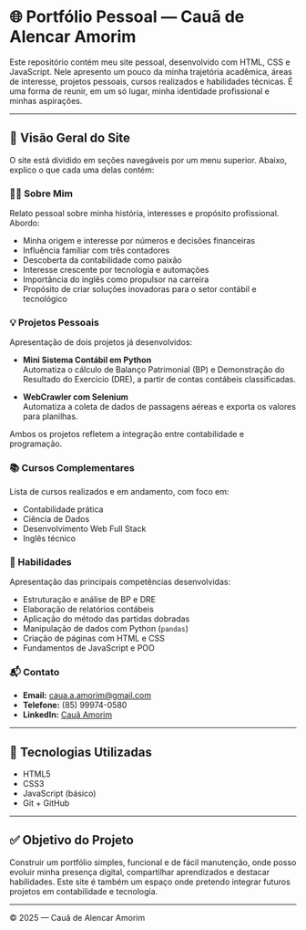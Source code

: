 # 🌐 Portfólio Pessoal — Cauã de Alencar Amorim

Este repositório contém meu site pessoal, desenvolvido com HTML, CSS e JavaScript. Nele apresento um pouco da minha trajetória acadêmica, áreas de interesse, projetos pessoais, cursos realizados e habilidades técnicas. É uma forma de reunir, em um só lugar, minha identidade profissional e minhas aspirações.

---

## 📌 Visão Geral do Site

O site está dividido em seções navegáveis por um menu superior. Abaixo, explico o que cada uma delas contém:

### 🧑‍💼 Sobre Mim

Relato pessoal sobre minha história, interesses e propósito profissional. Abordo:
- Minha origem e interesse por números e decisões financeiras
- Influência familiar com três contadores
- Descoberta da contabilidade como paixão
- Interesse crescente por tecnologia e automações
- Importância do inglês como propulsor na carreira
- Propósito de criar soluções inovadoras para o setor contábil e tecnológico

### 💡 Projetos Pessoais

Apresentação de dois projetos já desenvolvidos:

- **Mini Sistema Contábil em Python**  
  Automatiza o cálculo de Balanço Patrimonial (BP) e Demonstração do Resultado do Exercício (DRE), a partir de contas contábeis classificadas.  

- **WebCrawler com Selenium**  
  Automatiza a coleta de dados de passagens aéreas e exporta os valores para planilhas.

Ambos os projetos refletem a integração entre contabilidade e programação.

### 📚 Cursos Complementares

Lista de cursos realizados e em andamento, com foco em:
- Contabilidade prática
- Ciência de Dados
- Desenvolvimento Web Full Stack
- Inglês técnico

### 🧠 Habilidades

Apresentação das principais competências desenvolvidas:
- Estruturação e análise de BP e DRE
- Elaboração de relatórios contábeis
- Aplicação do método das partidas dobradas
- Manipulação de dados com Python (`pandas`)
- Criação de páginas com HTML e CSS
- Fundamentos de JavaScript e POO

### 📬 Contato

- **Email:** caua.a.amorim@gmail.com  
- **Telefone:** (85) 99974-0580  
- **LinkedIn:** [Cauã Amorim](https://www.linkedin.com/in/cau%C3%A3-amorim-2b00602bb/)

---

## 🧱 Tecnologias Utilizadas

- HTML5
- CSS3
- JavaScript (básico)
- Git + GitHub

---

## ✅ Objetivo do Projeto

Construir um portfólio simples, funcional e de fácil manutenção, onde posso evoluir minha presença digital, compartilhar aprendizados e destacar habilidades. Este site é também um espaço onde pretendo integrar futuros projetos em contabilidade e tecnologia.

---

© 2025 — Cauã de Alencar Amorim
